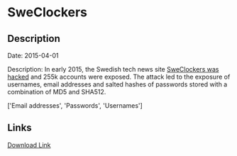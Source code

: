 # SweClockers

## Description

Date: 2015-04-01

Description:
In early 2015, the Swedish tech news site <a href="http://www.sweclockers.com/nyhet/20800-sweclockers-drabbas-av-dataintrang" target="_blank" rel="noopener">SweClockers was hacked</a> and 255k accounts were exposed. The attack led to the exposure of usernames, email addresses and salted hashes of passwords stored with a combination of MD5 and SHA512.


['Email addresses', 'Passwords', 'Usernames']

## Links

[Download Link](https://link-to.net/1229997/348.77756739547027/dynamic/?r=c3dlY2xvY2tlcnMuY29t)